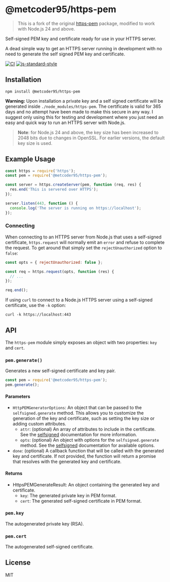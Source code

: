 # @metcoder95/https-pem

> This is a fork of the original [https-pem](https://github.com/watson/https-pem) package, modified to work with Node.js 24 and above.

Self-signed PEM key and certificate ready for use in your HTTPS server.

A dead simple way to get an HTTPS server running in development with no
need to generate the self signed PEM key and certificate.

[![CI](https://github.com/metcoder95/https-pem/actions/workflows/ci.yml/badge.svg)](https://github.com/metcoder95/https-pem/actions/workflows/ci.yml)
[![js-standard-style](https://img.shields.io/badge/code%20style-standard-brightgreen.svg?style=flat)](https://github.com/feross/standard)

## Installation

```
npm install @metcoder95/https-pem
```

**Warning:** Upon installation a private key and a self signed
certificate will be generated inside `./node_modules/https-pem`. The
certificate is valid for 365 days and no attempt have been made to make
this secure in any way. I suggest only using this for testing and
development where you just need an easy and quick way to run an HTTPS
server with Node.js.

> **Note**: for Node.js 24 and above, the key size has been increased to 2048 bits due to changes in OpenSSL. For earlier versions, the default key size is used.

## Example Usage

```js
const https = require('https');
const pem = require('@metcoder95/https-pem');

const server = https.createServer(pem, function (req, res) {
  res.end('This is servered over HTTPS');
});

server.listen(443, function () {
  console.log('The server is running on https://localhost');
});
```

### Connecting

When connecting to an HTTPS server from Node.js that uses a self-signed
certificate, `https.request` will normally emit an `error` and refuse to
complete the request. To get around that simply set the
`rejectUnauthorized` option to `false`:

```js
const opts = { rejectUnauthorized: false };

const req = https.request(opts, function (res) {
  // ...
});

req.end();
```

If using `curl` to connect to a Node.js HTTPS server using a
self-signed certificate, use the `-k` option:

```
curl -k https://localhost:443
```

## API

The `https-pem` module simply exposes an object with two properties:
`key` and `cert`.

### `pem.generate()`

Generates a new self-signed certificate and key pair.

```js
const pem = require('@metcoder95/https-pem');
pem.generate();
```

#### Parameters

- `HttpPEMGeneratorOptions`: An object that can be passed to the `selfsigned.generate` method. This allows you to customize the generation of the key and certificate, such as setting the key size or adding custom attributes.
  - `attr`: (optional) An array of attributes to include in the certificate. See the [selfsigned](https://github.com/jfromaniello/selfsigned#attributes) documentation for more information.
  - `opts`: (optional) An object with options for the `selfsigned.generate` method. See the [selfsigned](https://github.com/jfromaniello/selfsigned#attributes) documentation for available options.
- `done`: (optional) A callback function that will be called with the generated key and certificate. If not provided, the function will return a promise that resolves with the generated key and certificate.

#### Returns

- HttpsPEMGenerateResult: An object containing the generated key and certificate.
  - `key`: The generated private key in PEM format.
  - `cert`: The generated self-signed certificate in PEM format.

### `pem.key`

The autogenerated private key (RSA).

### `pem.cert`

The autogenerated self-signed certificate.

## License

MIT
